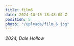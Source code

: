 ```yaml
---
title: film6
date: 2024-10-15 18:48:00 Z
position: 5
photo: "/uploads/film_6.jpg"
---
```


*2024, Dale Hollow*